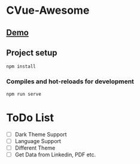 # CVue-Awesome

## [Demo](https://melihaltintas.netlify.app/)

## Project setup
```
npm install
```

### Compiles and hot-reloads for development
```
npm run serve
```

# ToDo List

- [ ] Dark Theme Support
- [ ] Language Support
- [ ] Different Theme 
- [ ] Get Data from Linkedin, PDF etc.
